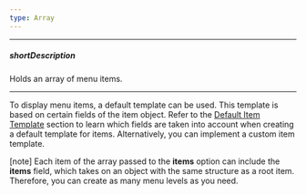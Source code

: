 ```yaml
---
type: Array
---
```

---
##### shortDescription
Holds an array of menu items.

---
To display menu items, a default template can be used. This template is based on certain fields of the item object. Refer to the [Default Item Template](/api-reference/10%20UI%20Widgets/dxContextMenu/5%20Default%20Item%20Template '{basewidgetpath}/Default_Item_Template/') section to learn which fields are taken into account when creating a default template for items. Alternatively, you can implement a custom item template. 

[note] Each item of the array passed to the **items** option can include the **items** field, which takes on an object with the same structure as a root item. Therefore, you can create as many menu levels as you need.